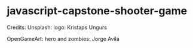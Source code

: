 # javascript-capstone-shooter-game
Credits:
Unsplash:
  logo: Kristaps Ungurs

OpenGameArt:
  hero and zombies: Jorge Avila